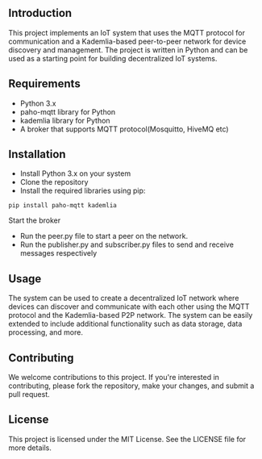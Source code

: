 ## Introduction
This project implements an IoT system that uses the MQTT protocol for communication and a Kademlia-based peer-to-peer network for device discovery and management. The project is written in Python and can be used as a starting point for building decentralized IoT systems.

## Requirements
* Python 3.x
* paho-mqtt library for Python
* kademlia library for Python
* A broker that supports MQTT protocol(Mosquitto, HiveMQ etc)

## Installation
* Install Python 3.x on your system
* Clone the repository
* Install the required libraries using pip:

```
pip install paho-mqtt kademlia
```

Start the broker
* Run the peer.py file to start a peer on the network.
* Run the publisher.py and subscriber.py files to send and receive messages respectively

## Usage
The system can be used to create a decentralized IoT network where devices can discover and communicate with each other using the MQTT protocol and the Kademlia-based P2P network. The system can be easily extended to include additional functionality such as data storage, data processing, and more.

## Contributing
We welcome contributions to this project. If you're interested in contributing, please fork the repository, make your changes, and submit a pull request.

## License
This project is licensed under the MIT License. See the LICENSE file for more details.
